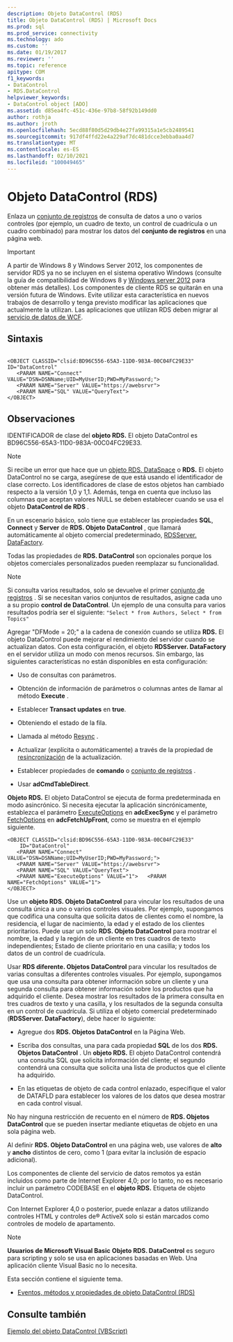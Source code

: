 ```yaml
---
description: Objeto DataControl (RDS)
title: Objeto DataControl (RDS) | Microsoft Docs
ms.prod: sql
ms.prod_service: connectivity
ms.technology: ado
ms.custom: ''
ms.date: 01/19/2017
ms.reviewer: ''
ms.topic: reference
apitype: COM
f1_keywords:
- DataControl
- RDS.DataControl
helpviewer_keywords:
- DataControl object [ADO]
ms.assetid: d85ea4fc-451c-436e-97b8-58f92b149dd0
author: rothja
ms.author: jroth
ms.openlocfilehash: 5ecd88f80d5d29db4e27fa99315a1e5cb2489541
ms.sourcegitcommit: 917df4ffd22e4a229af7dc481dcce3ebba0aa4d7
ms.translationtype: MT
ms.contentlocale: es-ES
ms.lasthandoff: 02/10/2021
ms.locfileid: "100049465"
---
```

# <a name="datacontrol-object-rds"></a>Objeto DataControl (RDS)
Enlaza un [conjunto de registros](../ado-api/recordset-object-ado.md) de consulta de datos a uno o varios controles (por ejemplo, un cuadro de texto, un control de cuadrícula o un cuadro combinado) para mostrar los datos del **conjunto de registros** en una página web.  
  
> [!IMPORTANT]
>  A partir de Windows 8 y Windows Server 2012, los componentes de servidor RDS ya no se incluyen en el sistema operativo Windows (consulte la guía de compatibilidad de Windows 8 y [Windows server 2012](https://www.microsoft.com/download/details.aspx?id=27416) para obtener más detalles). Los componentes de cliente RDS se quitarán en una versión futura de Windows. Evite utilizar esta característica en nuevos trabajos de desarrollo y tenga previsto modificar las aplicaciones que actualmente la utilizan. Las aplicaciones que utilizan RDS deben migrar al [servicio de datos de WCF](/dotnet/framework/wcf/).  
  
## <a name="syntax"></a>Sintaxis  
  
```  
  
<OBJECT CLASSID="clsid:BD96C556-65A3-11D0-983A-00C04FC29E33" ID="DataControl"  
   <PARAM NAME="Connect" VALUE="DSN=DSNName;UID=MyUserID;PWD=MyPassword;">  
   <PARAM NAME="Server" VALUE="https://awebsrvr">  
   <PARAM NAME="SQL" VALUE="QueryText">  
</OBJECT>  
```  
  
## <a name="remarks"></a>Observaciones  
 IDENTIFICADOR de clase del **objeto RDS.** El objeto DataControl es BD96C556-65A3-11D0-983A-00C04FC29E33.  
  
> [!NOTE]
>  Si recibe un error que hace que un [objeto RDS. DataSpace](./dataspace-object-rds.md) o **RDS.** El objeto DataControl no se carga, asegúrese de que está usando el identificador de clase correcto. Los identificadores de clase de estos objetos han cambiado respecto a la versión 1,0 y 1,1. Además, tenga en cuenta que incluso las columnas que aceptan valores NULL se deben establecer cuando se usa el objeto **DataControl de RDS** .  
  
 En un escenario básico, solo tiene que establecer las propiedades **SQL**, **Connect** y **Server** de **RDS. Objeto DataControl** , que llamará automáticamente al objeto comercial predeterminado, [RDSServer. DataFactory](./datafactory-object-rdsserver.md).  
  
 Todas las propiedades de **RDS. DataControl** son opcionales porque los objetos comerciales personalizados pueden reemplazar su funcionalidad.  
  
> [!NOTE]
>  Si consulta varios resultados, solo se devuelve el primer [conjunto de registros](../ado-api/recordset-object-ado.md) . Si se necesitan varios conjuntos de resultados, asigne cada uno a su propio **control de DataControl**. Un ejemplo de una consulta para varios resultados podría ser el siguiente: `"Select * from Authors, Select * from Topics"`  
  
 Agregar "DFMode = 20;" a la cadena de conexión cuando se utiliza **RDS.** El objeto DataControl puede mejorar el rendimiento del servidor cuando se actualizan datos. Con esta configuración, el objeto **RDSServer. DataFactory** en el servidor utiliza un modo con menos recursos. Sin embargo, las siguientes características no están disponibles en esta configuración:  
  
-   Uso de consultas con parámetros.  
  
-   Obtención de información de parámetros o columnas antes de llamar al método **Execute** .  
  
-   Establecer **Transact updates** en **true**.  
  
-   Obteniendo el estado de la fila.  
  
-   Llamada al método [Resync](../ado-api/resync-method.md) .  
  
-   Actualizar (explícita o automáticamente) a través de la propiedad de [resincronización](../ado-api/update-resync-property-dynamic-ado.md) de la actualización.  
  
-   Establecer propiedades de **comando** o [conjunto de registros](./recordset-sourcerecordset-properties-rds.md) .  
  
-   Usar **adCmdTableDirect**.  
  
 **Objeto RDS.** El objeto DataControl se ejecuta de forma predeterminada en modo asincrónico. Si necesita ejecutar la aplicación sincrónicamente, establezca el parámetro [ExecuteOptions](./executeoptions-property-rds.md) en **adcExecSync** y el parámetro [FetchOptions](./fetchoptions-property-rds.md) en **adcFetchUpFront**, como se muestra en el ejemplo siguiente.  
  
```  
<OBJECT CLASSID="clsid:BD96C556-65A3-11D0-983A-00C04FC29E33"   
    ID="DataControl"  
   <PARAM NAME="Connect" VALUE="DSN=DSNName;UID=MyUserID;PWD=MyPassword;">  
   <PARAM NAME="Server" VALUE="https://awebsrvr">  
   <PARAM NAME="SQL" VALUE="QueryText">  
   <PARAM NAME="ExecuteOptions" VALUE="1">   <PARAM NAME="FetchOptions" VALUE="1">  
</OBJECT>  
```  
  
 Use un **objeto RDS. Objeto DataControl** para vincular los resultados de una consulta única a uno o varios controles visuales. Por ejemplo, supongamos que codifica una consulta que solicita datos de clientes como el nombre, la residencia, el lugar de nacimiento, la edad y el estado de los clientes prioritarios. Puede usar un solo **RDS. Objeto DataControl** para mostrar el nombre, la edad y la región de un cliente en tres cuadros de texto independientes; Estado de cliente prioritario en una casilla; y todos los datos de un control de cuadrícula.  
  
 Usar **RDS diferente. Objetos DataControl** para vincular los resultados de varias consultas a diferentes controles visuales. Por ejemplo, supongamos que usa una consulta para obtener información sobre un cliente y una segunda consulta para obtener información sobre los productos que ha adquirido el cliente. Desea mostrar los resultados de la primera consulta en tres cuadros de texto y una casilla, y los resultados de la segunda consulta en un control de cuadrícula. Si utiliza el objeto comercial predeterminado (**RDSServer. DataFactory**), debe hacer lo siguiente:  
  
-   Agregue dos **RDS. Objetos DataControl** en la Página Web.  
  
-   Escriba dos consultas, una para cada propiedad **SQL** de los dos **RDS. Objetos DataControl** . Un **objeto RDS.** El objeto DataControl contendrá una consulta SQL que solicita información del cliente; el segundo contendrá una consulta que solicita una lista de productos que el cliente ha adquirido.  
  
-   En las etiquetas de objeto de cada control enlazado, especifique el valor de DATAFLD para establecer los valores de los datos que desea mostrar en cada control visual.  
  
 No hay ninguna restricción de recuento en el número de **RDS. Objetos DataControl** que se pueden insertar mediante etiquetas de objeto en una sola página web.  
  
 Al definir **RDS. Objeto DataControl** en una página web, use valores de **alto** y **ancho** distintos de cero, como 1 (para evitar la inclusión de espacio adicional).  
  
 Los componentes de cliente del servicio de datos remotos ya están incluidos como parte de Internet Explorer 4,0; por lo tanto, no es necesario incluir un parámetro CODEBASE en el **objeto RDS.** Etiqueta de objeto DataControl.  
  
 Con Internet Explorer 4,0 o posterior, puede enlazar a datos utilizando controles HTML y controles de® ActiveX solo si están marcados como controles de modelo de apartamento.  
  
> [!NOTE]
>  **Usuarios de Microsoft Visual Basic** **Objeto RDS. DataControl** es seguro para scripting y solo se usa en aplicaciones basadas en Web. Una aplicación cliente Visual Basic no lo necesita.  
  
 Esta sección contiene el siguiente tema.  
  
-   [Eventos, métodos y propiedades de objeto DataControl (RDS)](./datacontrol-object-rds-properties-methods-and-events.md)  
  
## <a name="see-also"></a>Consulte también  
 [Ejemplo del objeto DataControl (VBScript)](./datacontrol-object-example-vbscript.md)